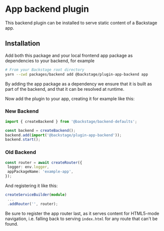 # App backend plugin

This backend plugin can be installed to serve static content of a Backstage app.

## Installation

Add both this package and your local frontend app package as dependencies to your backend, for example

```bash
# From your Backstage root directory
yarn --cwd packages/backend add @backstage/plugin-app-backend app
```

By adding the app package as a dependency we ensure that it is built as part of the backend, and that it can be resolved at runtime.

Now add the plugin to your app, creating it for example like this:

### New Backend

```ts
import { createBackend } from '@backstage/backend-defaults';

const backend = createBackend();
backend.add(import('@backstage/plugin-app-backend'));
backend.start();
```

### Old Backend

```ts
const router = await createRouter({
 logger: env.logger,
 appPackageName: 'example-app',
});
```

And registering it like this:

```ts
createServiceBuilder(module)
 ...
 .addRouter('', router);
```

Be sure to register the app router last, as it serves content for HTML5-mode navigation, i.e. falling back to serving `index.html` for any route that can't be found.
